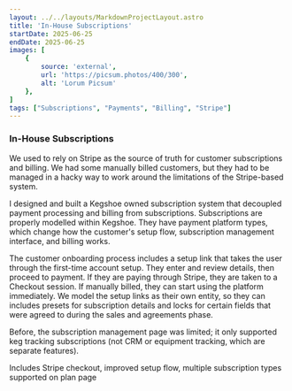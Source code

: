 ```yaml
---
layout: ../../layouts/MarkdownProjectLayout.astro
title: 'In-House Subscriptions'
startDate: 2025-06-25
endDate: 2025-06-25
images: [
    {
        source: 'external',
        url: 'https://picsum.photos/400/300',
        alt: 'Lorum Picsum'
    },
]
tags: ["Subscriptions", "Payments", "Billing", "Stripe"]
---
```


### In-House Subscriptions
We used to rely on Stripe as the source of truth for customer subscriptions and billing. We had some manually billed customers, but they had to be managed in a hacky way to work around the limitations of the Stripe-based system.

I designed and built a Kegshoe owned subscription system that decoupled payment processing and billing from subscriptions. Subscriptions are properly modelled within Kegshoe. They have payment platform types, which change how the customer's setup flow, subscription management interface, and billing works.

The customer onboarding process includes a setup link that takes the user through the first-time account setup. They enter and review details, then proceed to payment. If they are paying through Stripe, they are taken to a Checkout session. If manually billed, they can start using the platform immediately. We model the setup links as their own entity, so they can includes presets for subscription details and locks for certain fields that were agreed to during the sales and agreements phase.

Before, the subscription management page was limited; it only supported keg tracking subscriptions (not CRM or equipment tracking, which are separate features).

Includes Stripe checkout, improved setup flow, multiple subscription types supported on plan page
